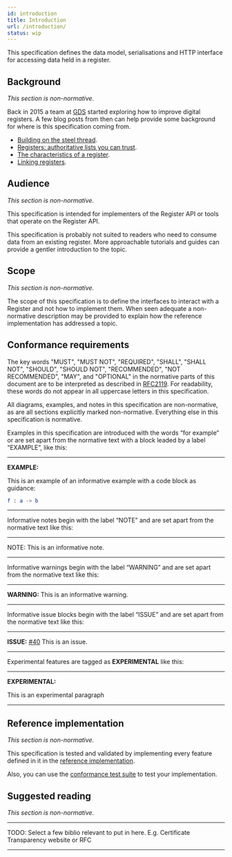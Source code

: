 ```yaml
---
id: introduction
title: Introduction
url: /introduction/
status: wip
---
```


This specification defines the data model, serialisations and HTTP interface
for accessing data held in a register.


## Background

_This section is non-normative._

Back in 2015 a team at
[GDS](https://www.gov.uk/government/organisations/government-digital-service)
started exploring how to improve digital registers. A few blog posts from then
can help provide some background for where is this specification coming from.

* [Building on the steel thread](https://gds.blog.gov.uk/2015/07/24/building-on-the-steel-thread/).
* [Registers: authoritative lists you can trust](https://gds.blog.gov.uk/2015/09/01/registers-authoritative-lists-you-can-trust/).
* [The characteristics of a register](https://gds.blog.gov.uk/2015/10/13/the-characteristics-of-a-register/).
* [Linking registers](https://gds.blog.gov.uk/2015/12/16/linking-registers/).


## Audience

_This section is non-normative._

This specification is intended for implementers of the Register API or tools
that operate on the Register API.

This specification is probably not suited to readers who need to consume data
from an existing register. More approachable tutorials and guides can provide
a gentler introduction to the topic.


## Scope

_This section is non-normative._

The scope of this specification is to define the interfaces to interact with a
Register and not how to implement them. When seen adequate a non-normative
description may be provided to explain how the reference implementation has
addressed a topic.


## Conformance requirements

The key words "MUST", "MUST NOT", "REQUIRED", "SHALL", "SHALL NOT", "SHOULD",
"SHOULD NOT", "RECOMMENDED", "NOT RECOMMENDED", "MAY", and "OPTIONAL" in the
normative parts of this document are to be interpreted as described in
[RFC2119](@rfc2119). For readability, these words do not appear in all uppercase
letters in this specification.

All diagrams, examples, and notes in this specification are non-normative, as
are all sections explicitly marked non-normative. Everything else in this
specification is normative.

Examples in this specification are introduced with the words “for example“ or
are set apart from the normative text with a block leaded by a label
“EXAMPLE”, like this:

***
**EXAMPLE:**

This is an example of an informative example with a code block as guidance:

```elm
f : a -> b
```
***

Informative notes begin with the label “NOTE” and are set apart from the
normative text like this:

***
NOTE: This is an informative note.
***

Informative warnings begin with the label “WARNING” and are set apart from the
normative text like this:

***
**WARNING:** This is an informative warning.
***

Informative issue blocks begin with the label “ISSUE” and are set apart from
the normative text like this:

***
**ISSUE:** [#40](https://github.com/openregister/specification/issues/40) This
is an issue.
***

Experimental features are tagged as **EXPERIMENTAL** like this:

***
**EXPERIMENTAL:**

This is an experimental paragraph
***


## Reference implementation

_This section is non-normative._

This specification is tested and validated by implementing every feature
defined in it in the [reference
implementation](https://github.com/openregister/openregister-java).

Also, you can use the [conformance test suite](https://github.com/openregister/conformance-test)
to test your implementation.


## Suggested reading

_This section is non-normative._

***
TODO: Select a few biblio relevant to put in here. E.g. Certificate
Transparency website or RFC
***
